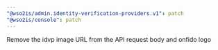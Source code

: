 ```yaml
---
"@wso2is/admin.identity-verification-providers.v1": patch
"@wso2is/console": patch
---
```


Remove the idvp image URL from the API request body and onfido logo
